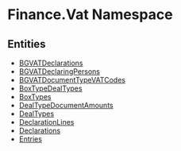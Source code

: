 ﻿---
uid: Finance.Vat
---
# Finance.Vat Namespace

## Entities
- [BGVATDeclarations](Finance.Vat.BGVATDeclarations.md)  
- [BGVATDeclaringPersons](Finance.Vat.BGVATDeclaringPersons.md)  
- [BGVATDocumentTypeVATCodes](Finance.Vat.BGVATDocumentTypeVATCodes.md)  
- [BoxTypeDealTypes](Finance.Vat.BoxTypeDealTypes.md)  
- [BoxTypes](Finance.Vat.BoxTypes.md)  
- [DealTypeDocumentAmounts](Finance.Vat.DealTypeDocumentAmounts.md)  
- [DealTypes](Finance.Vat.DealTypes.md)  
- [DeclarationLines](Finance.Vat.DeclarationLines.md)  
- [Declarations](Finance.Vat.Declarations.md)  
- [Entries](Finance.Vat.Entries.md)  

